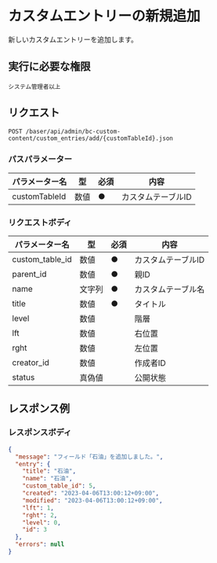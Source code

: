# カスタムエントリーの新規追加

新しいカスタムエントリーを追加します。

## 実行に必要な権限

```
システム管理者以上
```

## リクエスト
```
POST /baser/api/admin/bc-custom-content/custom_entries/add/{customTableId}.json
```

### パスパラメーター

| パラメーター名   | 型   | 必須  | 内容         |
|-----------|-----|-----|------------|
| customTableId            | 数値 |●  | カスタムテーブルID |

### リクエストボディ

| パラメーター名   | 型   | 必須  | 内容                |
|-----------|-----|-----|-------------------|
| custom_table_id   | 数値 |  ●    | カスタムテーブルID              |
| parent_id   | 数値 |  ●    | 親ID              |
| name   | 文字列 |   ●  | カスタムテーブル名              |
| title   | 数値 |   ●  | タイトル              |
| level   | 数値 |     | 階層              |
| lft   | 数値 |     | 右位置              |
| rght   | 数値 |     | 左位置              |
| creator_id   | 数値 |     | 作成者ID              |
| status   | 真偽値 |     | 公開状態              |


## レスポンス例

### レスポンスボディ

```json
{
  "message": "フィールド「石油」を追加しました。",
  "entry": {
    "title": "石油",
    "name": "石油",
    "custom_table_id": 5,
    "created": "2023-04-06T13:00:12+09:00",
    "modified": "2023-04-06T13:00:12+09:00",
    "lft": 1,
    "rght": 2,
    "level": 0,
    "id": 3
  },
  "errors": null
}

```
